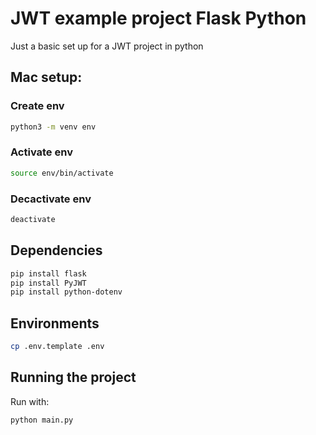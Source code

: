 # JWT example project Flask Python

Just a basic set up for a JWT project in python

## Mac setup:

### Create env
```bash
python3 -m venv env
```

### Activate env
```bash
source env/bin/activate
```

### Decactivate env
```bash
deactivate
```

## Dependencies

```bash
pip install flask
pip install PyJWT
pip install python-dotenv
```

## Environments
```bash
cp .env.template .env
```

## Running the project
Run with:
```bash
python main.py
```